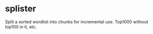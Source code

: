 # splister
Split a sorted wordlist into chunks for incremental use. Top1000 without top100 in it, etc.
